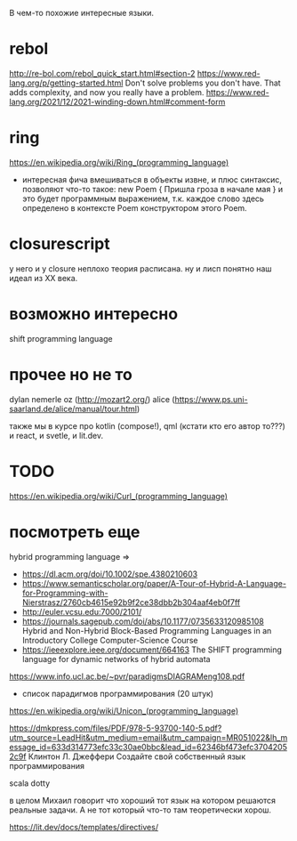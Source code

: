 В чем-то похожие интересные языки.

# rebol
http://re-bol.com/rebol_quick_start.html#section-2
https://www.red-lang.org/p/getting-started.html
Don't solve problems you don't have. That adds complexity, and now you really have a problem.
https://www.red-lang.org/2021/12/2021-winding-down.html#comment-form

# ring
https://en.wikipedia.org/wiki/Ring_(programming_language)
- интересная фича вмешиваться в объекты извне, и плюс синтаксис, позволяют что-то такое:
new Poem {
  Пришла гроза в начале мая
}
и это будет программным выражением, т.к. каждое слово здесь определено в контексте Poem конструктором этого Poem.

# closurescript
у него и у closure неплохо теория расписана.
ну и лисп понятно наш идеал из XX века.

# возможно интересно
shift programming language

# прочее но не то
dylan
nemerle
oz (http://mozart2.org/)
alice (https://www.ps.uni-saarland.de/alice/manual/tour.html)

также мы в курсе про kotlin (compose!), qml (кстати кто его автор то???)
и react, и svetle, и lit.dev.

# TODO
https://en.wikipedia.org/wiki/Curl_(programming_language)

# посмотреть еще
hybrid programming language => 
* https://dl.acm.org/doi/10.1002/spe.4380210603
* https://www.semanticscholar.org/paper/A-Tour-of-Hybrid-A-Language-for-Programming-with-Nierstrasz/2760cb4615e92b9f2ce38dbb2b304aaf4eb0f7ff
* http://euler.vcsu.edu:7000/2101/    
* https://journals.sagepub.com/doi/abs/10.1177/0735633120985108 Hybrid and Non-Hybrid Block-Based Programming Languages in an Introductory College Computer-Science Course
* https://ieeexplore.ieee.org/document/664163 The SHIFT programming language for dynamic networks of hybrid automata

https://www.info.ucl.ac.be/~pvr/paradigmsDIAGRAMeng108.pdf
- список парадигмов программирования (20 штук)

https://en.wikipedia.org/wiki/Unicon_(programming_language)

https://dmkpress.com/files/PDF/978-5-93700-140-5.pdf?utm_source=LeadHit&utm_medium=email&utm_campaign=MR051022&lh_message_id=633d314773efc33c30ae0bbc&lead_id=62346bf473efc37042052c9f
Клинтон Л. Джеффери Создайте свой собственный язык программирования

scala dotty

в целом Михаил говорит что хороший тот язык на котором решаются реальные задачи. А не тот который что-то там теоретически хорош.

https://lit.dev/docs/templates/directives/